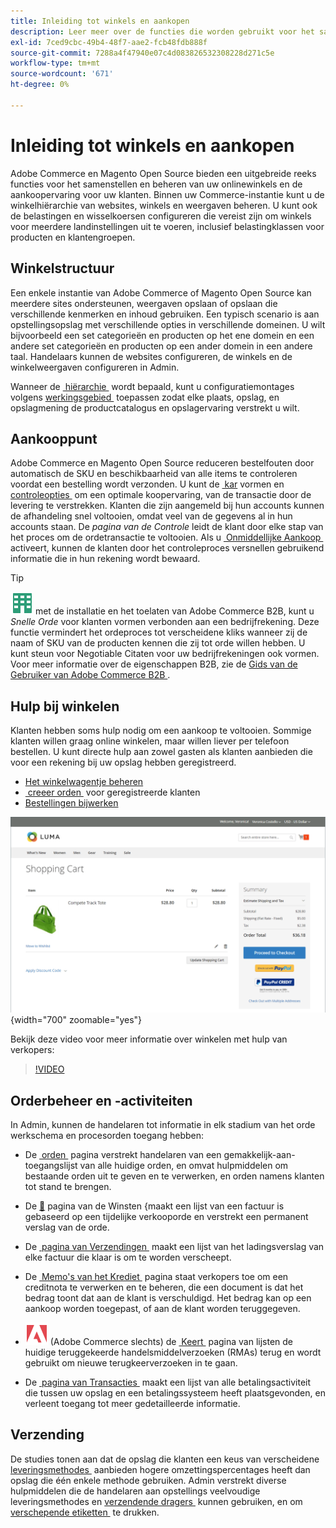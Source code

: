 ```yaml
---
title: Inleiding tot winkels en aankopen
description: Leer meer over de functies die worden gebruikt voor het samenstellen en beheren van uw online winkels en over de aankoopervaring voor uw klanten.
exl-id: 7ced9cbc-49b4-48f7-aae2-fcb48fdb888f
source-git-commit: 7288a4f47940e07c4d083826532308228d271c5e
workflow-type: tm+mt
source-wordcount: '671'
ht-degree: 0%

---
```


# Inleiding tot winkels en aankopen

Adobe Commerce en Magento Open Source bieden een uitgebreide reeks functies voor het samenstellen en beheren van uw onlinewinkels en de aankoopervaring voor uw klanten. Binnen uw Commerce-instantie kunt u de winkelhiërarchie van websites, winkels en weergaven beheren. U kunt ook de belastingen en wisselkoersen configureren die vereist zijn om winkels voor meerdere landinstellingen uit te voeren, inclusief belastingklassen voor producten en klantengroepen.

## Winkelstructuur

Een enkele instantie van Adobe Commerce of Magento Open Source kan meerdere sites ondersteunen, weergaven opslaan of opslaan die verschillende kenmerken en inhoud gebruiken. Een typisch scenario is aan opstellingsopslag met verschillende opties in verschillende domeinen. U wilt bijvoorbeeld een set categorieën en producten op het ene domein en een andere set categorieën en producten op een ander domein in een andere taal. Handelaars kunnen de websites configureren, de winkels en de winkelweergaven configureren in Admin.

Wanneer de [&#x200B; hiërarchie &#x200B;](stores.md) wordt bepaald, kunt u configuratiemontages volgens [&#x200B; werkingsgebied &#x200B;](../getting-started/websites-stores-views.md#scope-settings) toepassen zodat elke plaats, opslag, en opslagmening de productcatalogus en opslagervaring verstrekt u wilt.

## Aankooppunt

Adobe Commerce en Magento Open Source reduceren bestelfouten door automatisch de SKU en beschikbaarheid van alle items te controleren voordat een bestelling wordt verzonden. U kunt de [&#x200B; kar &#x200B;](cart.md) vormen en [&#x200B; controleopties &#x200B;](checkout-process.md) om een optimale koopervaring, van de transactie door de levering te verstrekken. Klanten die zijn aangemeld bij hun accounts kunnen de afhandeling snel voltooien, omdat veel van de gegevens al in hun accounts staan. De _pagina van de Controle_ leidt de klant door elke stap van het proces om de ordetransactie te voltooien. Als u [&#x200B; Onmiddellijke Aankoop &#x200B;](checkout-instant-purchase.md) activeert, kunnen de klanten door het controleproces versnellen gebruikend informatie die in hun rekening wordt bewaard.

>[!TIP]
>
>![&#x200B; Adobe Commerce B2B &#x200B;](../assets/b2b.svg) met de installatie en het toelaten van Adobe Commerce B2B, kunt u _Snelle Orde_ voor klanten vormen verbonden aan een bedrijfrekening. Deze functie vermindert het ordeproces tot verscheidene kliks wanneer zij de naam of SKU van de producten kennen die zij tot orde willen hebben. U kunt steun voor Negotiable Citaten voor uw bedrijfrekeningen ook vormen. Voor meer informatie over de eigenschappen B2B, zie de [&#x200B; Gids van de Gebruiker van Adobe Commerce B2B &#x200B;](https://experienceleague.adobe.com/docs/commerce-admin/b2b/introduction.html?lang=nl-NL).

## Hulp bij winkelen

Klanten hebben soms hulp nodig om een aankoop te voltooien. Sommige klanten willen graag online winkelen, maar willen liever per telefoon bestellen. U kunt directe hulp aan zowel gasten als klanten aanbieden die voor een rekening bij uw opslag hebben geregistreerd.

- [Het winkelwagentje beheren](shopping-assisted-cart-manage.md)
- [&#x200B; creeer orden &#x200B;](customer-account-create-order.md) voor geregistreerde klanten
- [Bestellingen bijwerken](order-update.md)

![&#x200B; Shopping kar &#x200B;](./assets/storefront-cart-price-group-discount.png){width="700" zoomable="yes"}

Bekijk deze video voor meer informatie over winkelen met hulp van verkopers:

>[!VIDEO](https://video.tv.adobe.com/v/343662/?quality=12&learn=on)

## Orderbeheer en -activiteiten

In Admin, kunnen de handelaren tot informatie in elk stadium van het orde werkschema en procesorden toegang hebben:

- De [&#x200B; orden &#x200B;](orders.md) pagina verstrekt handelaren van een gemakkelijk-aan-toegangslijst van alle huidige orden, en omvat hulpmiddelen om bestaande orden uit te geven en te verwerken, en orden namens klanten tot stand te brengen.

- De [&#128279;](invoices.md) pagina van de Winsten  &lbrace;maakt een lijst van een factuur is gebaseerd op een tijdelijke verkooporde en verstrekt een permanent verslag van de orde.

- De [&#x200B; pagina van Verzendingen &#x200B;](shipments.md) maakt een lijst van het ladingsverslag van elke factuur die klaar is om te worden verscheept.

- De [&#x200B; Memo&#39;s van het Krediet &#x200B;](credit-memos.md) pagina staat verkopers toe om een creditnota te verwerken en te beheren, die een document is dat het bedrag toont dat aan de klant is verschuldigd. Het bedrag kan op een aankoop worden toegepast, of aan de klant worden teruggegeven.

- ![&#x200B; Adobe Commerce &#x200B;](../assets/adobe-logo.svg) (Adobe Commerce slechts) de [&#x200B; Keert &#x200B;](returns.md) pagina van lijsten de huidige teruggekeerde handelsmiddelverzoeken (RMAs) terug en wordt gebruikt om nieuwe terugkeerverzoeken in te gaan.

- De [&#x200B; pagina van Transacties &#x200B;](transactions.md) maakt een lijst van alle betalingsactiviteit die tussen uw opslag en een betalingssysteem heeft plaatsgevonden, en verleent toegang tot meer gedetailleerde informatie.

## Verzending

De studies tonen aan dat de opslag die klanten een keus van verscheidene [&#x200B; leveringsmethodes &#x200B;](delivery.md) aanbieden hogere omzettingspercentages heeft dan opslag die één enkele methode gebruiken. Admin verstrekt diverse hulpmiddelen die de handelaren aan opstellings veelvoudige leveringsmethodes en [&#x200B; verzendende dragers &#x200B;](carriers.md) kunnen gebruiken, en om [&#x200B; verschepende etiketten &#x200B;](shipping-labels.md) te drukken.
